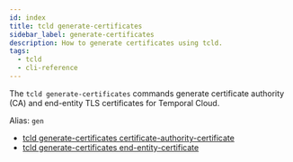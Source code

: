 ```yaml
---
id: index
title: tcld generate-certificates
sidebar_label: generate-certificates
description: How to generate certificates using tcld.
tags:
  - tcld
  - cli-reference
---
```


The `tcld generate-certificates` commands generate certificate authority (CA) and end-entity TLS certificates for Temporal Cloud.

Alias: `gen`

- [tcld generate-certificates certificate-authority-certificate](/cloud/tcld/generate-certificates/certificate-authority-certificate)
- [tcld generate-certificates end-entity-certificate](/cloud/tcld/generate-certificates/end-entity-certificate)
